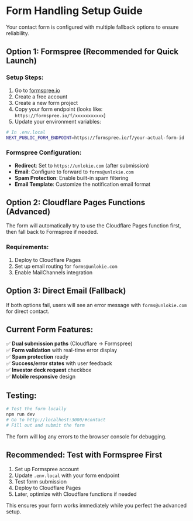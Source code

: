 # Form Handling Setup Guide

Your contact form is configured with multiple fallback options to ensure reliability.

## Option 1: Formspree (Recommended for Quick Launch)

### Setup Steps:
1. Go to [formspree.io](https://formspree.io)
2. Create a free account
3. Create a new form project
4. Copy your form endpoint (looks like: `https://formspree.io/f/xxxxxxxxxxx`)
5. Update your environment variables:

```bash
# In .env.local
NEXT_PUBLIC_FORM_ENDPOINT=https://formspree.io/f/your-actual-form-id
```

### Formspree Configuration:
- **Redirect**: Set to `https://unlokie.com` (after submission)
- **Email**: Configure to forward to `forms@unlokie.com`
- **Spam Protection**: Enable built-in spam filtering
- **Email Template**: Customize the notification email format

## Option 2: Cloudflare Pages Functions (Advanced)

The form will automatically try to use the Cloudflare Pages function first, then fall back to Formspree if needed.

### Requirements:
1. Deploy to Cloudflare Pages
2. Set up email routing for `forms@unlokie.com`
3. Enable MailChannels integration

## Option 3: Direct Email (Fallback)

If both options fail, users will see an error message with `forms@unlokie.com` for direct contact.

## Current Form Features:

✅ **Dual submission paths** (Cloudflare → Formspree)  
✅ **Form validation** with real-time error display  
✅ **Spam protection** ready  
✅ **Success/error states** with user feedback  
✅ **Investor deck request** checkbox  
✅ **Mobile responsive** design  

## Testing:

```bash
# Test the form locally
npm run dev
# Go to http://localhost:3000/#contact
# Fill out and submit the form
```

The form will log any errors to the browser console for debugging.

## Recommended: Test with Formspree First

1. Set up Formspree account
2. Update `.env.local` with your form endpoint  
3. Test form submission
4. Deploy to Cloudflare Pages
5. Later, optimize with Cloudflare functions if needed

This ensures your form works immediately while you perfect the advanced setup.
